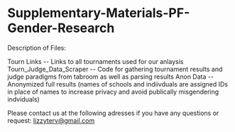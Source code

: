 # Supplementary-Materials-PF-Gender-Research

Description of Files: 

Tourn Links -- Links to all tournaments used for our anlaysis  
Tourn_Judge_Data_Scraper -- Code for gathering tournament results and judge paradigms from tabroom as well as parsing results 
Anon Data -- Anonymized full results (names of schools and indiivduals are assigned IDs in place of names to increase privacy and avoid publically misgendering indviduals)  

Please contact us at the following adresses if you have any questions or request:
lizzyterv@gmail.com 


